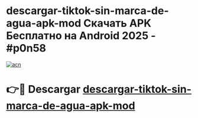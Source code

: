 # descargar-tiktok-sin-marca-de-agua-apk-mod Скачать APK Бесплатно на Android 2025 - #p0n58

[![acn](https://github.com/user-attachments/assets/0f9c940e-d8b0-45ae-aac7-cd30a18b3e1c)](https://apps.freeplayer.one?title=descargar-tiktok-sin-marca-de-agua-apk-mod&ref=9RF)

# 👉🔴 Descargar [descargar-tiktok-sin-marca-de-agua-apk-mod](https://apps.freeplayer.one?title=descargar-tiktok-sin-marca-de-agua-apk-mod&ref=9RF)